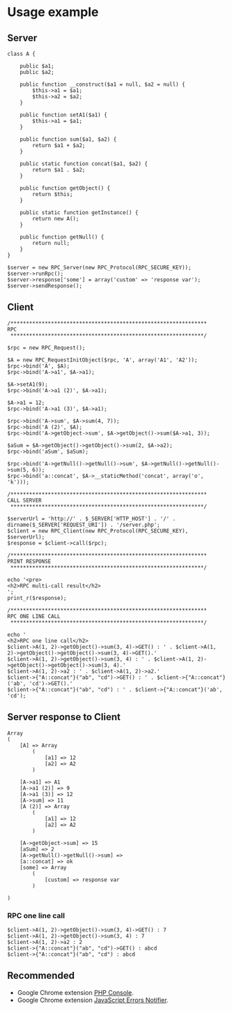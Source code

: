 # Usage example

## Server


	class A {

		public $a1;
		public $a2;
	
		public function __construct($a1 = null, $a2 = null) {
			$this->a1 = $a1;
			$this->a2 = $a2;
		}
	
		public function setA1($a1) {
			$this->a1 = $a1;
		}
	
		public function sum($a1, $a2) {
			return $a1 + $a2;
		}
	
		public static function concat($a1, $a2) {
			return $a1 . $a2;
		}
	
		public function getObject() {
			return $this;
		}
	
		public static function getInstance() {
			return new A();
		}
	
		public function getNull() {
			return null;
		}
	}
	
	$server = new RPC_Server(new RPC_Protocol(RPC_SECURE_KEY));
	$server->runRpc();
	$server->response['some'] = array('custom' => 'response var');
	$server->sendResponse();

## Client

	/***************************************************************
	RPC
	 **************************************************************/
	
	$rpc = new RPC_Request();
	
	$A = new RPC_RequestInitObject($rpc, 'A', array('A1', 'A2'));
	$rpc->bind('A', $A);
	$rpc->bind('A->a1', $A->a1);
	
	$A->setA1(9);
	$rpc->bind('A->a1 (2)', $A->a1);
	
	$A->a1 = 12;
	$rpc->bind('A->a1 (3)', $A->a1);
	
	$rpc->bind('A->sum', $A->sum(4, 7));
	$rpc->bind('A (2)', $A);
	$rpc->bind('A->getObject->sum', $A->getObject()->sum($A->a1, 3));
	
	$aSum = $A->getObject()->getObject()->sum(2, $A->a2);
	$rpc->bind('aSum', $aSum);
	
	$rpc->bind('A->getNull()->getNull()->sum', $A->getNull()->getNull()->sum(5, 6));
	$rpc->bind('a::concat', $A->__staticMethod('concat', array('o', 'k')));
	
	/***************************************************************
	CALL SERVER
	 **************************************************************/
	
	$serverUrl = 'http://' . $_SERVER['HTTP_HOST'] . '/' . dirname($_SERVER['REQUEST_URI']) . '/server.php';
	$client = new RPC_Client(new RPC_Protocol(RPC_SECURE_KEY), $serverUrl);
	$response = $client->call($rpc);
	
	/***************************************************************
	PRINT RESPONSE
	 **************************************************************/
	
	echo '<pre>
	<h2>RPC multi-call result</h2>
	';
	print_r($response);
	
	/***************************************************************
	RPC ONE LINE CALL
	 **************************************************************/
	
	echo '
	<h2>RPC one line call</h2>
	$client->A(1, 2)->getObject()->sum(3, 4)->GET() : ' . $client->A(1, 2)->getObject()->getObject()->sum(3, 4)->GET().'
	$client->A(1, 2)->getObject()->sum(3, 4) : ' . $client->A(1, 2)->getObject()->getObject()->sum(3, 4).'
	$client->A(1, 2)->a2 : ' . $client->A(1, 2)->a2.'
	$client->{"A::concat"}("ab", "cd")->GET() : ' . $client->{"A::concat"}('ab', 'cd')->GET().'
	$client->{"A::concat"}("ab", "cd") : ' . $client->{"A::concat"}('ab', 'cd');


## Server response to Client


	Array
	(
	    [A] => Array
	        (
	            [a1] => 12
	            [a2] => A2
	        )
	
	    [A->a1] => A1
	    [A->a1 (2)] => 9
	    [A->a1 (3)] => 12
	    [A->sum] => 11
	    [A (2)] => Array
	        (
	            [a1] => 12
	            [a2] => A2
	        )
	
	    [A->getObject->sum] => 15
	    [aSum] => 2
	    [A->getNull()->getNull()->sum] => 
	    [a::concat] => ok
	    [some] => Array
	        (
	            [custom] => response var
	        )
	
	)

### RPC one line call

	$client->A(1, 2)->getObject()->sum(3, 4)->GET() : 7
	$client->A(1, 2)->getObject()->sum(3, 4) : 7
	$client->A(1, 2)->a2 : 2
	$client->{"A::concat"}("ab", "cd")->GET() : abcd
	$client->{"A::concat"}("ab", "cd") : abcd



## Recommended
* Google Chrome extension <a href="http://goo.gl/b10YF">PHP Console</a>.
* Google Chrome extension <a href="http://goo.gl/kNix9">JavaScript Errors Notifier</a>.
 
